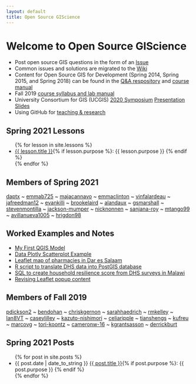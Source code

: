 ```yaml
---
layout: default
title: Open Source GIScience
---
```

# Welcome to Open Source GIScience

- Post open source GIS questions in the form of an [Issue](https://github.com/GIS4DEV/GIS4DEV.github.io/issues)
- Common issues and solutions are migrated to the [Wiki](https://github.com/GIS4DEV/GIS4DEV.github.io/wiki/)
- Content for Open Source GIS for Development (Spring 2014, Spring 2015, and Spring 2018) can be found in the [Q&A respository](https://github.com/GIS4DEV/Q-and-A) and [course manual](https://www.josephholler.com/files/GIS4DEV.pdf)
- Fall 2019 [course syllabus and lab manual](OpenSourceGIScience2019.pdf)
- University Consortium for GIS (UCGIS) [2020 Symposium](https://www.ucgis.org/symposium-2020) [Presentation Slides](teachingReproducibility.pdf)
- Using GitHub for [teaching & research](academics/)

## Spring 2021 Lessons
<ul>
  {% for lesson in site.lessons %}
    <li>
      <a href="{{ lesson.url }}">{{ lesson.title }}</a>{% if lesson.purpose %}: {{ lesson.purpose }} {% endif %}
    </li>
  {% endfor %}
</ul>

## Members of Spring 2021
[daptx](https://daptx.github.io) 
~ [emmab725](https://emmab725.github.io) 
~ [majacannavo](https://majacannavo.github.io)
~ [emmaclinton](https://emmaclinton.github.io)
~ [vinfalardeau](https://vinfalardeau.github.io)
~ [jafreedman12](https://jafreedman12.github.io)
~ [evankilli](https://evankilli.github.io)
~ [brookelaird](https://brookelaird.github.io)
~ [alandaux](https://alandaux.github.io)
~ [gsmarshall](https://gsmarshall.github.io)
~ [stevenmontilla](https://stevenmontilla.github.io)
~ [jackson-mumper](https://jackson-mumper.github.io)
~ [nicknonnen](https://nicknonnen.github.io)
~ [sanjana-roy](https://sanjana-roy.github.io)
~ [mtango99](https://mtango99.github.io)
~ [avillanueva1005](https://avillanueva1005.github.io)
~ [hrigdon98](https://hrigdon98.github.io)

## Worked Examples and Notes
- [My First QGIS Model](example1/qgisModel.md)
- [Data Plotly Scatterplot Example](plotly/plotly.md)
- [Leaflet map of pharmacies in Dar es Salaam](dsmmap/dsmmap.md)
- [R script to translate DHS data into PostGIS database](mwi/rtransscript.r)
- [SQL to create household resilience score from DHS surveys in Malawi](mwi/vulnerability.sql)
- [Revising Leaflet popup content](leafletpop/popup.md)

## Members of Fall 2019
[pdickson2](https://pdickson2.github.io)
~ [bendohan](https://bendohan.github.io)
~ [chriskgernon](https://chriskgernon.github.io)
~ [sarahhaedrich](https://sarahhaedrich.github.io)
~ [rmkelley](https://rmkelley.github.io)
~ [Ian8VT](https://Ian8VT.github.io)
~ [caseylilley](https://caseylilley.github.io)
~ [kazuto-nishimori](https://kazuto-nishimori.github.io)
~ [celiaripple](https://celiaripple.github.io)
~ [tianshengs](https://tianshengs.github.io)
~ [kufreu](https://kufreu.github.io)
~ [marcovg](https://marcovg.github.io)
~ [tori-koontz](https://tori-koontz.github.io)
~ [cameronw-16](https://cameronw-16.github.io)
~ [kgrantsasson](https://github.com/kgrantsasson/kgrantsasson.github.io)
~ [derrickburt](https://derrickburt.github.io)

## Spring 2021 Posts
<ul>
  {% for post in site.posts %}
    <li>
      {{ post.date | date_to_string }} <a href="{{ post.url }}">{{ post.title }}</a>{% if post.purpose %}: {{ post.purpose }} {% endif %}
    </li>
  {% endfor %}
</ul>